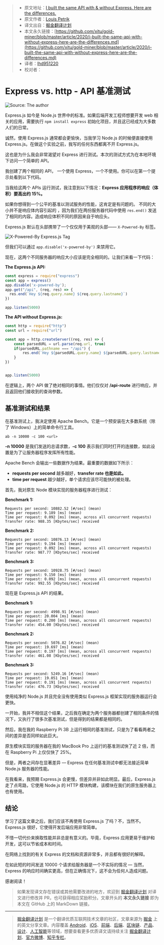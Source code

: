 > * 原文地址：[I built the same API with & without Express. Here are the differences.](https://medium.com/javascript-in-plain-english/i-built-the-same-api-with-without-express-here-are-the-differences-83bbeb7ddad)
> * 原文作者：[Louis Petrik](https://medium.com/@louispetrik)
> * 译文出自：[掘金翻译计划](https://github.com/xitu/gold-miner)
> * 本文永久链接：[https://github.com/xitu/gold-miner/blob/master/article/2020/i-built-the-same-api-with-without-express-here-are-the-differences.md](https://github.com/xitu/gold-miner/blob/master/article/2020/i-built-the-same-api-with-without-express-here-are-the-differences.md)
> * 译者：[lhd951220](https://github.com/lhd951220)
> * 校对者：

# Express vs. http - API 基准测试

![Source: The author](https://cdn-images-1.medium.com/max/2794/1*UwjbdzSkB6KnS9SCM-wx3Q.png)

Express.js 如今是 Node.js 世界中的标准。如果后端开发工程师想要开发 web 相关的应用，需要执行 `npm install express` 初始化项目，并且这已经成为大多数人们的日常。

诚然，使用 Express.js 通常都会更愉快，当我学习 Node.js 的时候便直接使用 Express.js。在做这个实验之前，我写的任何东西都离不开 Express.js。

这也是为什么我会非常渴望对 Express 进行测试。本次的测试方式为在本地环境下访问一个简单的 API。

我创建了两个相同的 API， 一个使用 Express，一个不使用。你可以在第一个提示处看到以下代码。

当我给这两个 APIs 运行测试，我注意到以下情况：**Express 应用程序的响应（体积）要高出约 15%。**

如果你想得到一个公平的基准以测试服务的性能，这肯定是有问题的。
不同的大小并不是响应体内容引起的 ，因为我们在两份服务器代码中使用 `res.end()` 发送了相同的内容。造成响应体积不同的原因来自于响应头。

Express.js 默认在头部携带了一个仅仅用于美观的头部—— `X-Powered-By` 标签。

![X-Powered-By Express.js Tag](https://cdn-images-1.medium.com/max/2000/1*jVTQ2oCR5H5tufnSpffdGQ.png)

但我们可以通过 `app.disable('x-powered-by')` 来禁用它。

现在，这两个不同服务器的响应大小应该是完全相同的。让我们来看一下代码：

**The Express.js API:**

```js
const express = require("express")
const app = express()
app.disable('x-powered-by');
app.get("/api", (req, res) => {
  res.end(`Hey ${req.query.name} ${req.query.lastname}`)
})

app.listen(5000)
```

**The API without Express.js:**

```js
const http = require("http")
const url = require("url")

const app = http.createServer((req, res) => {
    const parsedURL = url.parse(req.url, true)
    if(parsedURL.pathname === "/api") {
        res.end(`Hey ${parsedURL.query.name} ${parsedURL.query.lastname}`)
    }
})


app.listen(5000)
```

在逻辑上，两个 API 做了绝对相同的事情。他们仅仅对 **/api-route** 进行响应，并且返回他们接收到的查询参数。

## 基准测试和结果

在基准测试上，我决定使用 Apache Bench。它是一个预安装在大多数系统（除了 Windows）上的简单命令行工具。

```
ab -n 10000 -c 100 <url>
```

**-n 10000** 是我们发送的总请求数，**-c 100** 表示我们同时打开的连接数，如此设置是为了让服务器程序发挥所有性能。

Apache Bench 会输出一些数据作为结果。最重要的数据如下所示：

*  **requests per second** 越多越好，**transfer rate 也是如此。**
*  **time per request** 越少越好，单个请求应该尽可能快的被处理。

首先，我对原生 Node 模块实现的服务器程序进行测试：

**Benchmark 1:**

```
Requests per second: 10882.52 [#/sec] (mean)
Time per request: 9.189 [ms] (mean)
Time per request: 0.092 [ms] (mean, across all concurrent requests)
Transfer rate: 988.35 [Kbytes/sec] received
```

**Benchmark 2:**

```
Requests per second: 10876.13 [#/sec] (mean)
Time per request: 9.194 [ms] (mean)
Time per request: 0.092 [ms] (mean, across all concurrent requests)
Transfer rate: 987.77 [Kbytes/sec] received
```

**Benchmark 3:**

```
Requests per second: 10928.75 [#/sec] (mean)
Time per request: 9.150 [ms] (mean)
Time per request: 0.092 [ms] (mean, across all concurrent requests)
Transfer rate: 992.55 [Kbytes/sec] received
```

现在是 Express.js API 的结果。

**Benchmark 1:**

```
Requests per second: 4998.91 [#/sec] (mean)
Time per request: 20.004 [ms] (mean)
Time per request: 0.200 [ms] (mean, across all concurrent requests)
Transfer rate: 454.00 [Kbytes/sec] received
```

**Benchmark 2:**

```
Requests per second: 5076.82 [#/sec] (mean)
Time per request: 19.697 [ms] (mean)
Time per request: 0.197 [ms] (mean, across all concurrent requests)
Transfer rate: 461.08 [Kbytes/sec] received
```

**Benchmark 3:**

```
Requests per second: 5249.16 [#/sec] (mean)
Time per request: 19.051 [ms] (mean)
Time per request: 0.191 [ms] (mean, across all concurrent requests)
Transfer rate: 476.73 [Kbytes/sec] received
```

使用纯净的 Node.js 并且完全没有使用类似 Express.js 框架实现的服务器运行会更快。

一开始，我并不相信这个结果，之后我在确定为两个服务器都创建了相同条件的情况下，又执行了很多次基准测试，但是得到的结果都是相同的。

然后，我在我的 Raspberry Pi 3B 上运行相同的基准测试，只是为了看看两者之间的差异是否同样如此巨大。

原生模块实现的服务器在我的 MacBook Pro 上运行的基准测试快了近 2 倍，而在 Raspberry Pi 上仅仅快了 25%。

但是，两者之间存在显著差异 — Express 在任何基准测试中都无法接近简单 Node.js 服务器的性能。

在我看来，我预期 Express.js 会更慢，但差异并非如此明显。最后，Express.js 走了点弯路，它使用 Node.js 的 HTTP 模块构建，该模块在我们的原生服务器上也有使用。

## 结论

学习了这篇文章之后，我们应该不再使用 Express.js 了吗？不，当然不。Express.js 很好，它使得开发后端应用非常简单。

不惜一切代价来换取性能并非总是有意义的。毕竟，Express 应用更易于维护和开发，这可以节省成本和时间。

在网络上找到的有关 Express 的文档和资源非常多，并且都有很好的解释。

在如此短的时间发送 10000 个请求给服务器是一个不实际的情况 — 当然，Express 的响应时间确实更高，但在正确情况下，这不会为任何人造成问题。

感谢阅读！

> 如果发现译文存在错误或其他需要改进的地方，欢迎到 [掘金翻译计划](https://github.com/xitu/gold-miner) 对译文进行修改并 PR，也可获得相应奖励积分。文章开头的 **本文永久链接** 即为本文在 GitHub 上的 MarkDown 链接。

---

> [掘金翻译计划](https://github.com/xitu/gold-miner) 是一个翻译优质互联网技术文章的社区，文章来源为 [掘金](https://juejin.im) 上的英文分享文章。内容覆盖 [Android](https://github.com/xitu/gold-miner#android)、[iOS](https://github.com/xitu/gold-miner#ios)、[前端](https://github.com/xitu/gold-miner#前端)、[后端](https://github.com/xitu/gold-miner#后端)、[区块链](https://github.com/xitu/gold-miner#区块链)、[产品](https://github.com/xitu/gold-miner#产品)、[设计](https://github.com/xitu/gold-miner#设计)、[人工智能](https://github.com/xitu/gold-miner#人工智能)等领域，想要查看更多优质译文请持续关注 [掘金翻译计划](https://github.com/xitu/gold-miner)、[官方微博](http://weibo.com/juejinfanyi)、[知乎专栏](https://zhuanlan.zhihu.com/juejinfanyi)。
